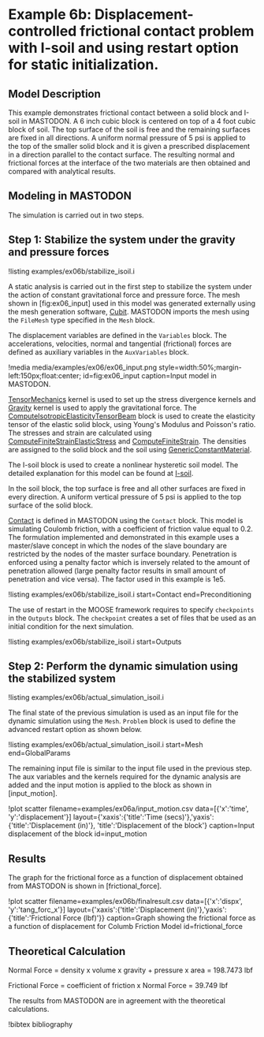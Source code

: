 # Example 6b: Displacement-controlled frictional contact problem with  I-soil and using restart option for static initialization.

## Model Description

This example demonstrates frictional contact between a solid block and I-soil in MASTODON. A 6 inch cubic block is centered on top of a 4 foot cubic block of soil. The top surface of the soil is free and the remaining surfaces are fixed in all directions. A uniform normal pressure of 5 psi is applied to the top of the smaller solid block and it is given a prescribed displacement in a direction parallel to the contact surface. The resulting normal and frictional forces at the interface of the two materials are then obtained and compared with analytical results.


## Modeling in MASTODON

The simulation is carried out in two steps.

## Step 1: Stabilize the system under the gravity and pressure forces

!listing examples/ex06b/stabilize_isoil.i

 A static analysis is carried out in the first step to stabilize the system under the action of constant gravitational force and pressure force. The mesh shown in [fig:ex06_input] used in this model was generated externally using the mesh generation software, [Cubit](https://cubit.sandia.gov/). MASTODON imports the mesh using the `FileMesh` type specified in the `Mesh` block.

The displacement variables are defined in the `Variables` block. The accelerations, velocities, normal and tangential (frictional) forces are defined as auxiliary variables in the `AuxVariables` block.

!media media/examples/ex06/ex06_input.png
       style=width:50%;margin-left:150px;float:center;
       id=fig:ex06_input
       caption=Input model in MASTODON.


[TensorMechanics](syntax/index.md) kernel is used to set up the stress divergence kernels and [Gravity](syntax/index.md) kernel is used to apply the gravitational force. The [ComputeIsotropicElasticityTensorBeam](syntax/index.md) block is used to create the elasticity tensor of the elastic solid block, using Young's Modulus and Poisson's ratio. The stresses and strain are calculated using [ComputeFiniteStrainElasticStress](syntax/index.md) and [ComputeFiniteStrain](syntax/index.md). The densities are assigned to the solid block and the soil using [GenericConstantMaterial](syntax/index.md).

The I-soil block is used to create a nonlinear hysteretic soil model. The detailed explanation for this model can be found at [I-soil](syntax/Materials/I_Soil/index.md).

In the soil block, the top surface is free and all other surfaces are fixed in every direction. A uniform vertical pressure of 5 psi is applied to the top surface of the solid block.

[Contact](manuals/user/index.md) is defined in MASTODON using the `Contact` block. This model is simulating Coulomb friction, with a coefficient of friction value equal to 0.2. The formulation implemented and demonstrated in this example uses a master/slave concept in which the nodes of the slave boundary are restricted by the nodes of the master surface boundary. Penetration is enforced using a penalty factor which is inversely related to the amount of penetration allowed (large penalty factor results in small amount of penetration and vice versa). The factor used in this example is 1e5.

!listing examples/ex06b/stabilize_isoil.i start=Contact end=Preconditioning

The use of restart in the MOOSE framework requires to specify `checkpoints` in the `Outputs` block. The `checkpoint` creates a set of files that be used as an initial condition for the next simulation.

!listing examples/ex06b/stabilize_isoil.i start=Outputs

## Step 2: Perform the dynamic simulation using the stabilized system

!listing examples/ex06b/actual_simulation_isoil.i

 The final state of the previous simulation is used as an input file for the dynamic simulation using the `Mesh`. `Problem` block is used to define the advanced restart option as shown below.

!listing examples/ex06b/actual_simulation_isoil.i start=Mesh end=GlobalParams

The remaining input file is similar to the input file used in the previous step. The aux variables and the kernels required for the dynamic analysis are added and the input motion is applied to the block as shown in [input_motion].

!plot scatter filename=examples/ex06a/input_motion.csv
              data=[{'x':'time', 'y':'displacement'}]
              layout={'xaxis':{'title':'Time (secs)'},'yaxis':{'title':'Displacement (in)'}, 'title':'Displacement of the block'}
              caption=Input displacement of the block
              id=input_motion


## Results

The graph for the frictional force as a function of displacement obtained from MASTODON is shown in [frictional_force].

!plot scatter filename=examples/ex06b/finalresult.csv
              data=[{'x':'dispx', 'y':'tang_forc_x'}]
              layout={'xaxis':{'title':'Displacement (in)'},'yaxis':{'title':'Frictional Force (lbf)'}}
              caption=Graph showing the frictional force as a function of displacement for Columb Friction Model
              id=frictional_force


## Theoretical Calculation

Normal Force = density x volume x gravity + pressure x area = 198.7473 lbf

Frictional Force = coefficient of friction x Normal Force = 39.749 lbf

The results from MASTODON are in agreement with the theoretical calculations.

!bibtex bibliography
